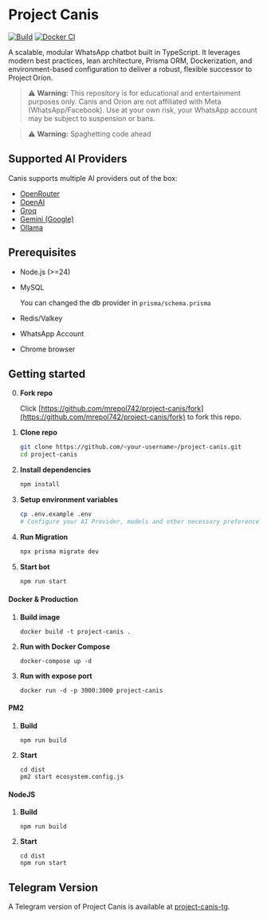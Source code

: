 # Project Canis

[![Build](https://github.com/mrepol742/project-canis/actions/workflows/build.yml/badge.svg)](https://github.com/mrepol742/project-canis/actions/workflows/build.yml) [![Docker CI](https://github.com/mrepol742/project-canis/actions/workflows/docker.yml/badge.svg)](https://github.com/mrepol742/project-canis/actions/workflows/docker.yml)

A scalable, modular WhatsApp chatbot built in TypeScript. It leverages modern best practices, lean architecture, Prisma ORM, Dockerization, and environment-based configuration to deliver a robust, flexible successor to Project Orion.

> ⚠️ **Warning:**
> This repository is for educational and entertainment purposes only.
> Canis and Orion are not affiliated with Meta (WhatsApp/Facebook).
> Use at your own risk, your WhatsApp account may be subject to suspension or bans.

> ⚠️ **Warning:**
> Spaghetting code ahead

## Supported AI Providers

Canis supports multiple AI providers out of the box:

- [OpenRouter](https://openrouter.ai/)
- [OpenAI](https://openai.com/)
- [Groq](https://groq.com/)
- [Gemini (Google)](https://ai.google.dev/gemini)
- [Ollama](https://ollama.com/)

## Prerequisites

- Node.js (>=24)
- MySQL

  You can changed the db provider in `prisma/schema.prisma`

- Redis/Valkey
- WhatsApp Account
- Chrome browser

## Getting started

0. **Fork repo**

   Click [https://github.com/mrepol742/project-canis/fork](https://github.com/mrepol742/project-canis/fork) to fork this repo.

1. **Clone repo**

   ```sh
   git clone https://github.com/<your-username>/project-canis.git
   cd project-canis

   ```

2. **Install dependencies**

   ```sh
   npm install
   ```

3. **Setup environment variables**

   ```sh
   cp .env.example .env
   # Configure your AI Provider, models and other necessary preferences.
   ```

4. **Run Migration**

   ```sh
   npx prisma migrate dev
   ```

5. **Start bot**

   ```sh
   npm run start
   ```

#### Docker & Production

1. **Build image**

   ```
   docker build -t project-canis .
   ```

2. **Run with Docker Compose**

   ```
   docker-compose up -d
   ```

3. **Run with expose port**

   ```
   docker run -d -p 3000:3000 project-canis
   ```

#### PM2

1. **Build**

   ```
   npm run build
   ```

2. **Start**

   ```
   cd dist
   pm2 start ecosystem.config.js
   ```

#### NodeJS

1. **Build**

   ```
   npm run build
   ```

2. **Start**

   ```
   cd dist
   npm run start
   ```

## Telegram Version

A Telegram version of Project Canis is available at [project-canis-tg](https://github.com/mrepol742/project-canis-tg).
